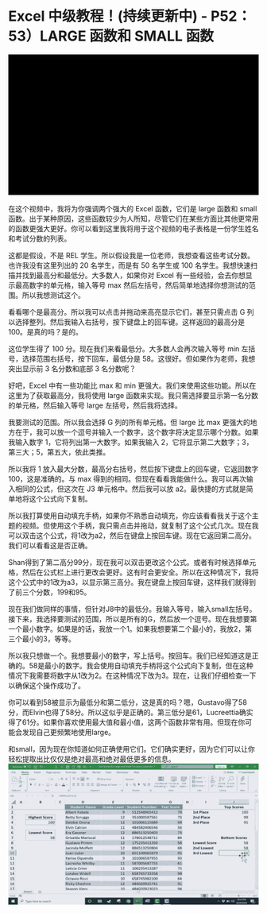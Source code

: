 # Excel 中级教程！(持续更新中) - P52：53）LARGE 函数和 SMALL 函数 

![](img/8910203555fedeaeb439f2b2dff4b9cb_0.png)

在这个视频中，我将为你强调两个强大的 Excel 函数，它们是 large 函数和 small 函数。出于某种原因，这些函数较少为人所知，尽管它们在某些方面比其他更常用的函数更强大更好。你可以看到这里我将用于这个视频的电子表格是一份学生姓名和考试分数的列表。

这都是假设，不是 REL 学生。所以假设我是一位老师，我想查看这些考试分数。也许我没有这里列出的 20 名学生，而是有 50 名学生或 100 名学生。我想快速扫描并找到最高分和最低分。大多数人，如果你对 Excel 有一些经验，会去你想显示最高数字的单元格，输入等号 max 然后左括号，然后简单地选择你想测试的范围。所以我想测试这个。

看看哪个是最高分。所以我可以点击并拖动来高亮显示它们，甚至只需点击 G 列以选择整列。然后我输入右括号，按下键盘上的回车键。这样返回的最高分是 100。是真的吗？是的。

这位学生得了 100 分。现在我们来看最低分。大多数人会再次输入等号 min 左括号，选择范围右括号，按下回车，最低分是 58。这很好。但如果作为老师，我想突出显示前 3 名分数和底部 3 名分数呢？

好吧，Excel 中有一些功能比 max 和 min 更强大。我们来使用这些功能。所以在这里为了获取最高分，我将使用 large 函数来实现。我只需选择要显示第一名分数的单元格，然后输入等号 large 左括号，然后我将选择。

我要测试的范围。所以我会选择 G 列的所有单元格。但 large 比 max 更强大的地方在于，我可以放一个逗号并输入一个数字，这个数字将决定显示哪个分数。如果我输入数字 1，它将列出第一大数字。如果我输入 2，它将显示第二大数字；3，第三大；5，第五大，依此类推。

所以我将 1 放入最大分数，最高分右括号，然后按下键盘上的回车键，它返回数字 100，这是准确的。与 max 得到的相同。但现在看看我能做什么。我可以再次输入相同的公式，但这次在 J3 单元格中。然后我可以放 a2。最快捷的方式就是简单地将这个公式向下复制。

所以我打算使用自动填充手柄，如果你不熟悉自动填充，你应该看看我关于这个主题的视频。但使用这个手柄，我只需点击并拖动，就复制了这个公式几次。现在我可以双击这个公式，将1改为a2，然后在键盘上按回车键。现在它返回第二高分。我们可以看看这是否正确。

Shan得到了第二高分99分，现在我可以双击更改这个公式。或者有时候选择单元格，然后在公式栏上进行更改会更好。这有时会更安全。所以在这种情况下，我将这个公式中的1改为a3，以显示第三高分。我在键盘上按回车键，这样我们就得到了前三个分数，199和95。

现在我们做同样的事情，但针对J8中的最低分。我输入等号，输入small左括号。接下来，我选择要测试的范围，所以是所有的G，然后放一个逗号。现在我想要第一个最小数字。如果是的话，我放一个1。如果我想要第二个最小的，我放2，第三个最小的3，等等。

所以我只想做一个。我想要最小的数字，写上括号。按回车。我们已经知道这是正确的。58是最小的数字。我会使用自动填充手柄将这个公式向下复制，但在这种情况下我需要将数字从1改为2。在这种情况下改为3。现在，让我们仔细检查一下以确保这个操作成功了。

你可以看到58被显示为最低分和第二低分，这是真的吗？嗯，Gustavo得了58分，而Elvin也得了58分。所以这似乎是正确的。第三低分是61，Lucreettia确实得了61分。如果你喜欢使用最大值和最小值，这两个函数非常有用。但现在你可能会发现自己更频繁地使用large。

和small，因为现在你知道如何正确使用它们。它们确实更好，因为它们可以让你轻松提取出比仅仅是绝对最高和绝对最低更多的信息。![](img/8910203555fedeaeb439f2b2dff4b9cb_2.png)
